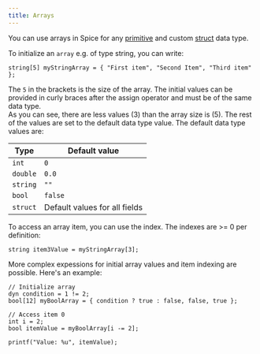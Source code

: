 ```yaml
---
title: Arrays
---
```


You can use arrays in Spice for any [primitive](../data-types) and custom [struct](../structs) data type.

To initialize an `array` e.g. of type string, you can write:
```spice
string[5] myStringArray = { "First item", "Second Item", "Third item" };
```

The `5` in the brackets is the size of the array. The initial values can be provided in curly braces after the assign operator and must be of the same data type. <br>
As you can see, there are less values (3) than the array size is (5). The rest of the values are set to the default data type value. The default data type values are:

| Type     | Default value                 |
| -------- | ----------------------------- |
| `int`    | `0`                           |
| `double` | `0.0`                         |
| `string` | `""`                          |
| `bool`   | `false`                       |
| `struct` | Default values for all fields |

To access an array item, you can use the index. The indexes are >= 0 per definition:
```spice
string item3Value = myStringArray[3];
```

More complex expessions for initial array values and item indexing are possible. Here's an example:
```spice
// Initialize array
dyn condition = 1 != 2;
bool[12] myBoolArray = { condition ? true : false, false, true };

// Access item 0
int i = 2;
bool itemValue = myBoolArray[i -= 2];

printf("Value: %u", itemValue);
```